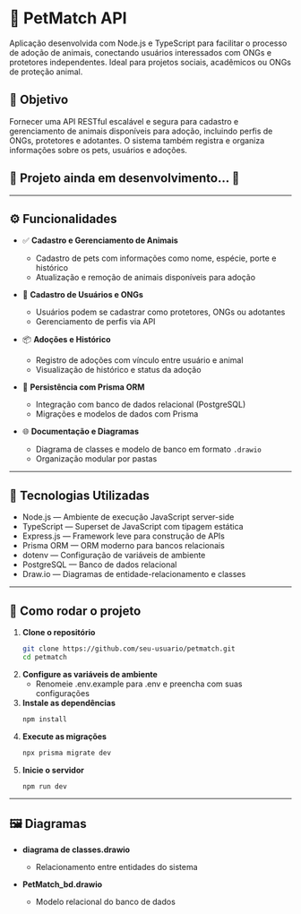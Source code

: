 # 🐾 PetMatch API

Aplicação desenvolvida com Node.js e TypeScript para facilitar o processo de adoção de animais, conectando usuários interessados com ONGs e protetores independentes. Ideal para projetos sociais, acadêmicos ou ONGs de proteção animal.

## 🎯 Objetivo

Fornecer uma API RESTful escalável e segura para cadastro e gerenciamento de animais disponíveis para adoção, incluindo perfis de ONGs, protetores e adotantes. O sistema também registra e organiza informações sobre os pets, usuários e adoções.

## 🚧 Projeto ainda em desenvolvimento... 🚧
---

## ⚙️ Funcionalidades

- ✅ **Cadastro e Gerenciamento de Animais**
  - Cadastro de pets com informações como nome, espécie, porte e histórico
  - Atualização e remoção de animais disponíveis para adoção

- 👥 **Cadastro de Usuários e ONGs**
  - Usuários podem se cadastrar como protetores, ONGs ou adotantes
  - Gerenciamento de perfis via API

- 📦 **Adoções e Histórico**
  - Registro de adoções com vínculo entre usuário e animal
  - Visualização de histórico e status da adoção

- 🧱 **Persistência com Prisma ORM**
  - Integração com banco de dados relacional (PostgreSQL)
  - Migrações e modelos de dados com Prisma

- 🌐 **Documentação e Diagramas**
  - Diagrama de classes e modelo de banco em formato `.drawio`
  - Organização modular por pastas

---

## 🧪 Tecnologias Utilizadas

- Node.js — Ambiente de execução JavaScript server-side  
- TypeScript — Superset de JavaScript com tipagem estática  
- Express.js — Framework leve para construção de APIs  
- Prisma ORM — ORM moderno para bancos relacionais  
- dotenv — Configuração de variáveis de ambiente  
- PostgreSQL — Banco de dados relacional  
- Draw.io — Diagramas de entidade-relacionamento e classes  

---

## 🚀 Como rodar o projeto

1. **Clone o repositório**
   ```bash
   git clone https://github.com/seu-usuario/petmatch.git
   cd petmatch
2. **Configure as variáveis de ambiente**
   - Renomeie .env.example para .env e preencha com suas configurações
3. **Instale as dependências**
   ```bash
   npm install
4. **Execute as migrações**
   ```bash
   npx prisma migrate dev
5. **Inicie o servidor**
   ```bash
   npm run dev
---
## 🖼️ Diagramas

- **diagrama de classes.drawio**
  - Relacionamento entre entidades do sistema

- **PetMatch_bd.drawio**
  - Modelo relacional do banco de dados
